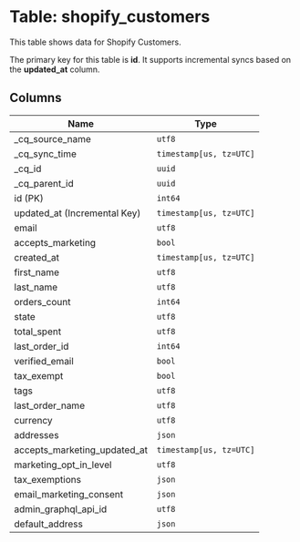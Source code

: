 # Table: shopify_customers

This table shows data for Shopify Customers.

The primary key for this table is **id**.
It supports incremental syncs based on the **updated_at** column.

## Columns

| Name          | Type          |
| ------------- | ------------- |
|_cq_source_name|`utf8`|
|_cq_sync_time|`timestamp[us, tz=UTC]`|
|_cq_id|`uuid`|
|_cq_parent_id|`uuid`|
|id (PK)|`int64`|
|updated_at (Incremental Key)|`timestamp[us, tz=UTC]`|
|email|`utf8`|
|accepts_marketing|`bool`|
|created_at|`timestamp[us, tz=UTC]`|
|first_name|`utf8`|
|last_name|`utf8`|
|orders_count|`int64`|
|state|`utf8`|
|total_spent|`utf8`|
|last_order_id|`int64`|
|verified_email|`bool`|
|tax_exempt|`bool`|
|tags|`utf8`|
|last_order_name|`utf8`|
|currency|`utf8`|
|addresses|`json`|
|accepts_marketing_updated_at|`timestamp[us, tz=UTC]`|
|marketing_opt_in_level|`utf8`|
|tax_exemptions|`json`|
|email_marketing_consent|`json`|
|admin_graphql_api_id|`utf8`|
|default_address|`json`|